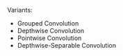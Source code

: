 Variants:
- Grouped Convolution
- Depthwise Convolution
- Pointwise Convolution
- Depthwise-Separable Convolution